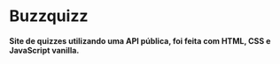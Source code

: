 # Buzzquizz

#### Site de quizzes utilizando uma API pública, foi feita com HTML, CSS e JavaScript vanilla. 
